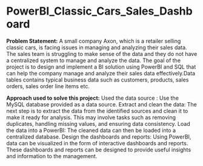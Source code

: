 # PowerBI_Classic_Cars_Sales_Dashboard
**Problem Statement:**
A small company Axon, which is a retailer selling classic cars, is facing issues in managing and analyzing their sales data. The sales team is struggling to make sense of the data and they do not have a centralized system to manage and analyze the data.
The goal of the  project is to design and implement a BI solution using PowerBI and SQL that can help the company manage and analyze their sales data effectively.Data tables  contains typical business data such as customers, products, sales orders, sales order line items etc.

**Approach used to solve this project:**
Used the data source : Use the MySQL database provided as a data source.
Extract and clean the data: The next step is to extract the data from the identified sources and clean it to make it ready for analysis. This may involve tasks such as removing duplicates, handling missing values, and ensuring data consistency.
Load the data into a PowerBI: The cleaned data can then be loaded into a centralized database.
Design the dashboards and reports: Using PowerBI, data can be visualized in the form of interactive dashboards and reports. These dashboards and reports can be designed to provide useful insights and information to the management.
